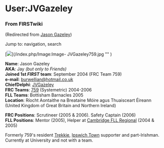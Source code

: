 # User:JVGazeley

### From FIRSTwiki

(Redirected from [Jason Gazeley](/index.php?title=Jason_Gazeley&redirect=no
"Jason Gazeley" ))

Jump to: navigation, search

[![](/media/1/1a/Image-JVGazeley759.jpg)](/index.php/Image:Image-
JVGazeley759.jpg "" )

**Name**: Jason Gazeley  
**AKA**: Jay _(but only to Friends)_  
**Joined 1st _FIRST_ team**: September 2004 (FRC Team 759)  
**e-mail**: [burwellian@hotmail.co.uk](mailto:burwellian@hotmail.co.uk "mailto:burwellian@hotmail.co.uk" )  
**ChiefDelphi**: [JVGazeley](http://www.chiefdelphi.com/forums/member.php?userid=10258 "http://www.chiefdelphi.com/forums/member.php?userid=10258" )  
**FRC Teams**: [759](/index.php/759 "759" ) (Systemetric) 2004-2006  
**FLL Teams**: Bottisham Barnacles 2005  
**Location**: Ríocht Aontaithe na Breataine Móire agus Thuaisceart Éireann (United Kingdom of Great Britain and Northern Ireland) 

**FRC Positions**: Scrutineer (2005 &amp; 2006). Safety Captain (2006)  
**FLL Positions**: Mentor (2005), Helper at [Cambridge FLL Regional](/index.php/UK_Cambridge_FLL_Tournament "UK Cambridge FLL Tournament" ) (2004 &amp; 2005) 

  

Formerly 759's resident [Trekkie](http://www.startrek.com
"http://www.startrek.com" ), [Ipswich Town](http://www.itfc.co.uk
"http://www.itfc.co.uk" ) supporter and part-Irishman. Currently at University
and not with a team.

